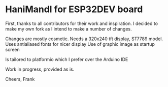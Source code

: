 # HaniMandl for ESP32DEV board

First, thanks to all contributors for their work and inspiration. I decided to make my own fork as I intend to make a number of changes. 

Changes are mostly cosmetic. Needs a 320x240 tft display, ST7789 model. Uses antialiased fonts for nicer display
Use of graphic image as startup screen

Is tailored to platformio which I prefer over the Arduino IDE

Work in progress, provided as is.

Cheers, 
Frank

